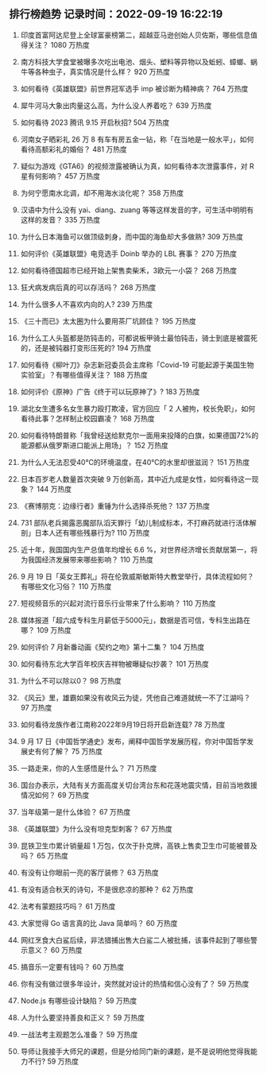 
## 排行榜趋势 记录时间：2022-09-19 16:22:19
  
  1. 印度首富阿达尼登上全球富豪榜第二，超越亚马逊创始人贝佐斯，哪些信息值得关注？ 1080 万热度
    
  2. 南方科技大学食堂被曝多次吃出电池、烟头、塑料等异物以及蚯蚓、蟑螂、蜗牛等各种虫子，真实情况是什么样？ 920 万热度
    
  3. 如何看待《英雄联盟》前世界冠军选手 imp 被诊断为精神病？ 764 万热度
    
  4. 犀牛河马大象出肉量这么高，为什么没人养着吃？ 639 万热度
    
  5. 如何看待 2023 腾讯 9.15 开启秋招? 504 万热度
    
  6. 河南女子晒彩礼 26 万 8 有车有房五金一钻，称「在当地是一般水平」，如何看待高额彩礼的婚俗？ 481 万热度
    
  7. 疑似为游戏《GTA6》的视频泄露被确认为真，如何看待本次泄露事件，对 R 星有何影响？ 457 万热度
    
  8. 为何宁愿南水北调，却不用海水淡化呢？ 358 万热度
    
  9. 汉语中为什么没有 yai、diang、zuang 等等这样发音的字，可生活中明明有这样的发音？ 335 万热度
    
  10. 为什么日本海鱼可以做顶级刺身，而中国的海鱼却大多做熟? 309 万热度
    
  11. 如何评价《英雄联盟》电竞选手 Doinb 举办的 LBL 赛事？ 270 万热度
    
  12. 如何看待德国超市已经开始上架售卖柴禾，3欧元一小袋？ 268 万热度
    
  13. 狂犬病发病后真的可以存活吗？ 268 万热度
    
  14. 为什么很多人不喜欢内向的人? 239 万热度
    
  15. 《三十而已》太太圈为什么要用茶厂坑顾佳？ 195 万热度
    
  16. 为什么工人头盔都是防钝击的，可都说板甲骑士最怕钝击，骑士到底是被震死的，还是被钝器打变形压死的? 194 万热度
    
  17. 如何看待《柳叶刀》杂志新冠委员会主席称「Covid-19 可能起源于美国生物实验室」？有哪些值得关注？ 188 万热度
    
  18. 如何评价《原神》广告《终于可以玩原神了》? 183 万热度
    
  19. 湖北女生遭多名女生暴力殴打欺凌，官方回应「 2 人被拘，校长免职」，如何看待此事？怎样制止校园霸凌？ 168 万热度
    
  20. 如何看待特朗普称「我曾经送给默克尔一面用来投降的白旗，如果德国72%的能源都从俄罗斯进口能派上用场」？ 152 万热度
    
  21. 为什么人无法忍受40℃的环境温度，在40℃的水里却很滋润？ 151 万热度
    
  22. 日本百岁老人数量首次突破 9 万创新高，其中近九成是女性，如何看待这一现象？ 144 万热度
    
  23. 《赛博朋克：边缘行者》重锤为什么选择杀死他？ 137 万热度
    
  24. 731 部队老兵揭露恶魔部队滔天罪行「幼儿制成标本，不打麻药就进行活体解剖」日本人还有哪些残暴行为? 110 万热度
    
  25. 近十年，我国国内生产总值年均增长 6.6 %，对世界经济增长贡献居第一，将为我国经济发展带来哪些影响？ 110 万热度
    
  26. 9 月 19 日「英女王葬礼」将在伦敦威斯敏斯特大教堂举行，具体流程如何？有哪些文化习俗？ 110 万热度
    
  27. 短视频音乐的兴起对流行音乐行业带来了什么影响？ 110 万热度
    
  28. 媒体报道「超六成专科生月薪低于5000元」，数据是否可信，专科生出路在哪？ 109 万热度
    
  29. 如何评价 7 月新番动画《契约之吻》第十二集？ 104 万热度
    
  30. 如何看待东北大学百年校庆吉祥物被曝疑似抄袭？ 101 万热度
    
  31. 为什么不可以除以0？ 98 万热度
    
  32. 《风云》里，雄霸如果没有收风云为徒，凭他自己难道就统一不了江湖吗？ 97 万热度
    
  33. 如何看待龙族作者江南称2022年9月19日将开启新连载? 78 万热度
    
  34. 9 月 17 日《中国哲学通史》发布，阐释中国哲学发展历程，你对中国哲学发展史有何了解？ 75 万热度
    
  35. 一路走来，你的人生感悟是什么？ 71 万热度
    
  36. 国台办表示，大陆有关方面高度关切台湾台东和花莲地震灾情，目前当地救援情况如何？ 69 万热度
    
  37. 当年级第一是什么体验？ 67 万热度
    
  38. 《英雄联盟》为什么没有坦克型刺客？ 67 万热度
    
  39. 昆铁卫生巾累计销量超 1 万包，仅次于扑克牌，高铁上售卖卫生巾可能被普及吗？ 65 万热度
    
  40. 有没有让你眼前一亮的客厅装修？ 63 万热度
    
  41. 有没有适合秋天的诗句，不是很悲凉的那种？ 62 万热度
    
  42. 法考有蒙题技巧吗？ 61 万热度
    
  43. 大家觉得 Go 语言真的比 Java 简单吗？ 60 万热度
    
  44. 网红烹食大白鲨后续，非法猎捕出售大白鲨二人被批捕，该事件起到了哪些警示意义？ 60 万热度
    
  45. 搞音乐一定要有钱吗？ 60 万热度
    
  46. 你有没有做过很多年设计，突然就对设计的热情和信心没有了？ 59 万热度
    
  47. Node.js 有哪些设计缺陷？ 59 万热度
    
  48. 人为什么要坚持善良和正义？ 59 万热度
    
  49. 一战法考主观题怎么准备？ 59 万热度
    
  50. 导师让我接手大师兄的课题，但是分给同门新的课题，是不是说明他觉得我能力不行? 59 万热度
    